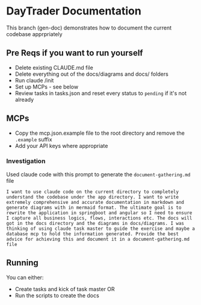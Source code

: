 # DayTrader Documentation

This branch (gen-doc) demonstrates how to document the current codebase apprpriately

## Pre Reqs if you want to run yourself
* Delete existing CLAUDE.md file
* Delete everything out of the docs/diagrams and docs/ folders
* Run claude /init
* Set up MCPs - see below
* Review tasks in tasks.json and reset every status to `pending` if it's not already

## MCPs
* Copy the mcp.json.example file to the root directory and remove the `.example` suffix
* Add your API keys where appropriate

### Investigation
Used claude code with this prompt to generate the `document-gathering.md` file
```
I want to use claude code on the current directory to completely understand the codebase under the app directory. I want to write extremely comprehensive and accurate documentation in markdown and generate diagrams with in mermaid format. The ultimate goal is to rewrite the application in springboot and angular so I need to ensure I capture all business logics, flows, interactions etc. The docs will got in the docs directory and the diagrams in docs/diagrams. I was thinking of using claude task master to guide the exercise and maybe a database mcp to hold the information generated. Provide the best advice for achieving this and document it in a document-gathering.md file
```

## Running
You can either:

* Create tasks and kick of task master
OR
* Run the scripts to create the docs

